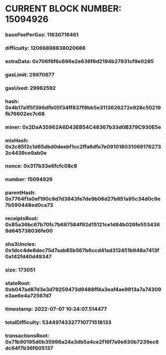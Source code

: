 # CURRENT BLOCK NUMBER: 15094926

### baseFeePerGas: 11630716461
### difficulty: 12066898838020686
### extraData: 0x706f6f6c696e2e636f6d2194b27931cf9e0285
### gasLimit: 29970677
### gasUsed: 29962592
### hash: 0x4b17a1f5f396dfb05f34ff837f9bb5e3113626272e928c50219fb76602ec7c68
### miner: 0x2DaA35962A6D43EB54C48367b33d0B379C930E5e
### mixHash: 0x2c85f2c1d65dbd0deebf1cc2ffa6dfe7e0910180310691762732c4439ce9ab0e
### nonce: 0x317b33e6fcfc08c8
### number: 15094926
### parentHash: 0x7764f1a0ef190c9d7d3843fe7de9b06d27b851a95c34d0c9e7b590448ed0ca73
### receiptsRoot: 0x85a36bc67b70fc7b687584f92d15121ce1d84b026fe5534369d645738036fe00
### sha3Uncles: 0x1dcc4de8dec75d7aab85b567b6ccd41ad312451b948a7413f0a142fd40d49347
### size: 173051
### stateRoot: 0xb047ad87d3e3d79259473d9488ff4a3eaf4ae9913a7a74309e3ae6e4a72567d7
### timestamp: 2022-07-07 10:24:07.514477
### totalDifficulty: 53449743327710771518133
### transactionsRoot: 0x71b90195d0b35998a24a3db5a4ce2f16f7a9e930b7239ec6dc64f7b36f605137
